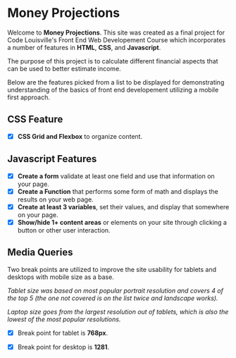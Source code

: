 # Money Projections

Welcome to **Money Projections**. This site was created as a final 
project for Code Louisville's Front End Web Developement Course 
which incorporates a number of features in **HTML**, **CSS**, 
and **Javascript**.

The purpose of this project is to calculate different financial
aspects that can be used to better estimate income.

Below are the features picked from a list to be displayed for 
demonstrating understanding of the basics of front end developement
utilizing a mobile first approach.

## CSS Feature
* [x] __CSS Grid and Flexbox__ to organize content.

## Javascript Features
* [x] __Create a form__ validate at least one field and use that 
information on your page.
* [x] __Create a Function__ that performs some form of math and 
displays the results on your web page.
* [x] __Create at least 3 variables__, set their values, and 
display that somewhere on your page.
* [x] __Show/hide 1+ content areas__ or elements on your site 
through clicking a button or other user interaction.

## Media Queries
Two break points are utilized to improve the site usability 
for tablets and desktops with mobile size as a base. 

_Tablet size was based on most popular portrait resolution 
and covers 4 of the top 5 (the one not covered is on the 
list twice and landscape works)._

_Laptop size goes from the largest resolution out of tablets, 
which is also the lowest of the most popular resolutions._

* [x] Break point for tablet is __768px__.
* [x] Break point for desktop is __1281__.

